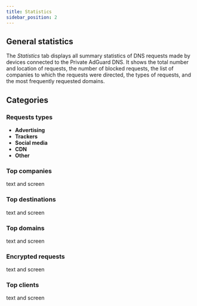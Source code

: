 ```yaml
---
title: Statistics
sidebar_position: 2
---
```


## General statistics

The *Statistics* tab displays all summary statistics of DNS requests made by devices connected to the Private AdGuard DNS. It shows the total number and location of requests, the number of blocked requests, the list of companies to which the requests were directed, the types of requests, and the most frequently requested domains.

## Categories

### Requests types

- **Advertising**
- **Trackers**
- **Social media**
- **CDN**
- **Other**

### Top companies

text and screen

### Top destinations

text and screen

### Top domains

text and screen

### Encrypted requests

text and screen

### Top clients

text and screen

